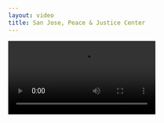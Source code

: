 ```yaml
---
layout: video
title: San Jose, Peace & Justice Center
---
```

<video controls src="/assets/video/san-jose.mp4"></video>
